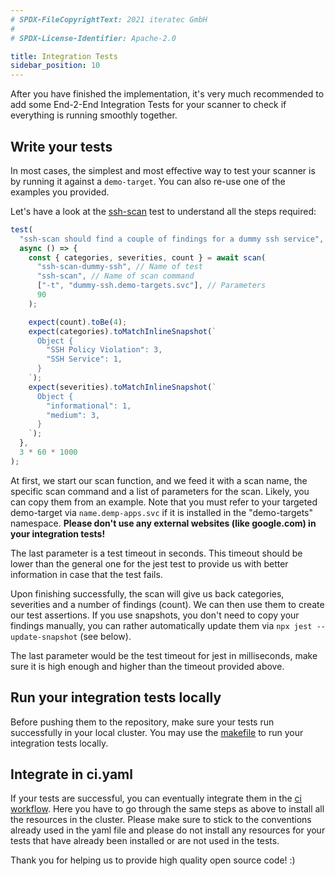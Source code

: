 ```yaml
---
# SPDX-FileCopyrightText: 2021 iteratec GmbH
#
# SPDX-License-Identifier: Apache-2.0

title: Integration Tests
sidebar_position: 10
---
```


After you have finished the implementation, it's very much recommended to add some End-2-End Integration Tests
for your scanner to check if everything is running smoothly together.

## Write your tests

In most cases, the simplest and most effective way
to test your scanner is by running it against a `demo-target`. You can also re-use one of the examples you provided.

Let's have a look at the [ssh-scan](https://github.com/secureCodeBox/secureCodeBox/blob/main/tests/integration/scanner/ssh-scan.test.js) test to understand all the steps required:

```javascript
test(
  "ssh-scan should find a couple of findings for a dummy ssh service",
  async () => {
    const { categories, severities, count } = await scan(
      "ssh-scan-dummy-ssh", // Name of test
      "ssh-scan", // Name of scan command
      ["-t", "dummy-ssh.demo-targets.svc"], // Parameters
      90
    );

    expect(count).toBe(4);
    expect(categories).toMatchInlineSnapshot(`
      Object {
        "SSH Policy Violation": 3,
        "SSH Service": 1,
      }
    `);
    expect(severities).toMatchInlineSnapshot(`
      Object {
        "informational": 1,
        "medium": 3,
      }
    `);
  },
  3 * 60 * 1000
);
```

At first, we start our scan function, and we feed it with a scan name, the specific scan command and a list of parameters
for the scan. Likely, you can copy them from an example. Note that you must refer to your targeted demo-target via
`name.demp-apps.svc` if it is installed in the "demo-targets" namespace.
**Please don't use any external websites (like google.com) in your integration tests!**

The last parameter is a test timeout in seconds. This timeout should be lower than the general one for the jest test
to provide us with better information in case that the test fails.

Upon finishing successfully, the scan will give us back categories, severities and a number of findings (count).
We can then use them to create our test assertions. If you use snapshots, you don't need to copy your findings manually,
you can rather automatically update them via `npx jest --update-snapshot` (see below).

The last parameter would be the test timeout for jest in milliseconds, make sure it is high enough and
higher than the timeout provided above.

## Run your integration tests locally

Before pushing them to the repository, make sure your tests run successfully in your local cluster. You may use the [makefile](/docs/contributing/integrating-a-scanner/makefile) to run your integration tests locally.

## Integrate in ci.yaml

If your tests are successful, you can eventually integrate them in the [ci workflow](https://github.com/secureCodeBox/secureCodeBox/blob/main/.github/workflows/ci.yaml#L414). Here you have to go through the
same steps as above to install all the resources in the cluster. Please make sure to stick to the conventions
already used in the yaml file and please do not install any resources for your tests that have already been installed
or are not used in the tests.

Thank you for helping us to provide high quality open source code! :)
